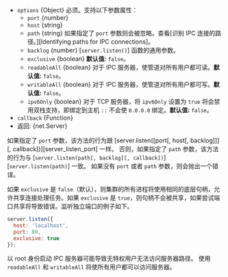<!-- YAML
added: v0.11.14
changes:
  - version: v11.4.0
    pr-url: https://github.com/nodejs/node/pull/23798
    description: The `ipv6Only` option is supported.
-->

* `options` {Object} 必须。支持以下参数属性：
  * `port` {number}
  * `host` {string}
  * `path` {string} 如果指定了 `port` 参数则会被忽略。查看[识别 IPC 连接的路径。][Identifying paths for IPC connections]。
  * `backlog` {number} [`server.listen()`] 函数的通用参数。
  * `exclusive` {boolean} **默认值:** `false`。
  * `readableAll` {boolean} 对于 IPC 服务器，使管道对所有用户都可读。**默认值:** `false`。
  * `writableAll` {boolean} 对于 IPC 服务器，使管道对所有用户都可写。**默认值:** `false`。
  * `ipv6Only` {boolean} 对于 TCP 服务器，将 `ipv6Only` 设置为 `true` 将会禁用双栈支持，即绑定到主机 `::` 不会使 `0.0.0.0` 绑定。**默认值:** `false`。
* `callback` {Function}
* 返回: {net.Server}

如果指定了 `port` 参数，该方法的行为跟 [server.listen([port[, host[, backlog]]][, callback])][server_listen_port] 一样。
否则，如果指定了 `path` 参数，该方法的行为与 [`server.listen(path[, backlog][, callback])`][`server.listen(path)`] 一致。
如果没有 `port` 或者 `path` 参数，则会抛出一个错误。

如果 `exclusive` 是 `false`（默认），则集群的所有进程将使用相同的底层句柄，允许共享连接处理任务。如果 `exclusive` 是 `true`，则句柄不会被共享，如果尝试端口共享将导致错误。监听独立端口的例子如下。

```js
server.listen({
  host: 'localhost',
  port: 80,
  exclusive: true
});
```

以 root 身份启动 IPC 服务器可能导致无特权用户无法访问服务器路径。 
使用 `readableAll` 和 `writableAll` 将使所有用户都可以访问服务器。

